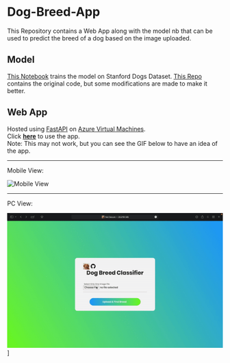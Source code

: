 # Dog-Breed-App
This Repository contains a Web App along with the model nb that can be used to predict the breed of a dog based on the image uploaded.

## Model
[This Notebook](models/InceptionResNetV2.ipynb) trains the model on Stanford Dogs Dataset.
[This Repo](https://github.com/aka-vm/Hello-CV/tree/master/Stanford%20Dogs) contains the original code, but some modifications are made to make it better.

## Web App
Hosted using [FastAPI](https://fastapi.tiangolo.com/) on [Azure Virtual Machines](https://azure.microsoft.com/en-us/services/virtual-machines/).<br>
Click [<u>**here**</u>](http://20.219.1.85:8000) to use the app.<br>
Note: This may not work, but you can see the GIF below to have an idea of the app.

----------


Mobile View:
<!-- Height 200px -->
<img src="GIFs/Mobile%20View.gif" alt="Mobile View" width="40%">

----------

PC View:

![](/GIFs/PC%20View.gif)]